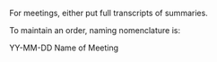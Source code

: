 For meetings, either put full transcripts of summaries.

To maintain an order, naming nomenclature is:

YY-MM-DD Name of Meeting

